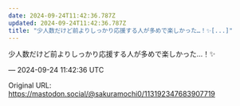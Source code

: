 ```yaml
---
date: 2024-09-24T11:42:36.787Z
updated: 2024-09-24T11:42:36.787Z
title: "少人数だけど前よりしっかり応援する人が多めで楽しかった…！✨️[...]"
---
```


<p>少人数だけど前よりしっかり応援する人が多めで楽しかった…！✨️</p>

&mdash; 2024-09-24 11:42:36 UTC

Original URL: https://mastodon.social/@sakuramochi0/113192347683907719
